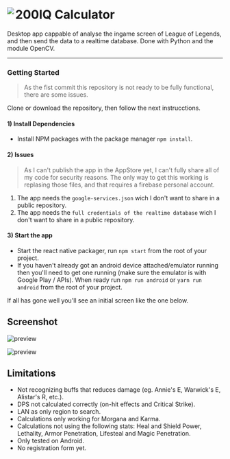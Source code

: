 # 200IQ Calculator<a href=#><img align="left" src="https://upload.wikimedia.org/wikipedia/commons/5/53/OpenCV_Logo_with_text.png"></a>


Desktop app cappable of analyse the ingame screen of League of Legends, and then send the data to a realtime database. Done with Python and the module OpenCV.

---


### Getting Started

> As the fist commit this repository is not ready to be fully functional, there are some issues.

Clone or download the repository, then follow the next instrucctions.

#### 1) Install Dependencies

- Install NPM packages with the package manager `npm install`.

#### 2) Issues

> As I can't publish the app in the AppStore yet, I can't fully share all of my code for security reasons.
> The only way to get this working is replasing those files, and that requires a firebase personal account.

1. The app needs the `google-services.json` wich I don't want to share in a public repository.
2. The app needs the `full credentials of the realtime database` wich I don't want to share in a public repository.

#### 3) Start the app

- Start the react native packager, run `npm start` from the root of your project.
- If you haven't already got an android device attached/emulator running then you'll need to get one running (make sure the emulator is with Google Play / APIs). When ready run `npm run android` or `yarn run android` from the root of your project.

If all has gone well you'll see an initial screen like the one below.
  
## Screenshot

![preview](https://i.imgur.com/CAsqXsc.png)

![preview](https://i.imgur.com/CunSMdF.png)

## Limitations

- Not recognizing buffs that reduces damage (eg. Annie's E, Warwick's E, Alistar's R, etc.).
- DPS not calculated correctly (on-hit effects and Critical Strike).
- LAN as only region to search.
- Calculations only working for Morgana and Karma.
- Calculations not using the following stats: Heal and Shield Power, Lethality, Armor Penetration, Lifesteal and Magic Penetration.
- Only tested on Android.
- No registration form yet.
